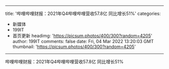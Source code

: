 
---
title: '哔哩哔哩财报：2021年Q4哔哩哔哩营收57.8亿 同比增长51%'
categories: 
 - 新媒体
 - 199IT
 - 首页更新
headimg: 'https://picsum.photos/400/300?random=4205'
author: 199IT
comments: false
date: Fri, 04 Mar 2022 13:20:03 GMT
thumbnail: 'https://picsum.photos/400/300?random=4205'
---

<div>   
哔哩哔哩财报：2021年Q4哔哩哔哩营收57.8亿 同比增长51%  
</div>
            